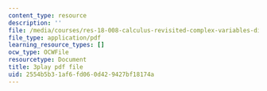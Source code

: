 ```yaml
---
content_type: resource
description: ''
file: /media/courses/res-18-008-calculus-revisited-complex-variables-differential-equations-and-linear-algebra-fall-2011/2554b5b31af6fd060d429427bf18174a_GQKFkoy4VOw.pdf
file_type: application/pdf
learning_resource_types: []
ocw_type: OCWFile
resourcetype: Document
title: 3play pdf file
uid: 2554b5b3-1af6-fd06-0d42-9427bf18174a
---
```

